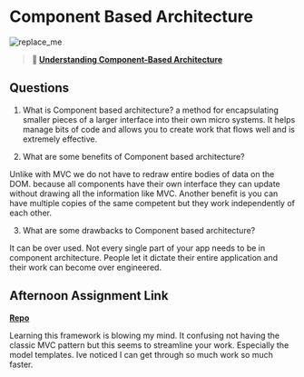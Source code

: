 # Component Based Architecture

![replace_me](https://codeworks.blob.core.windows.net/public/assets/img/illustrations/placeholder.svg)

> **📖 [Understanding Component-Based Architecture](https://codeworksacademy.com/fs-student-guide/resources/wk6/01-Component-Based-Architecture)**

## Questions


1. What is Component based architecture?
a method for encapsulating smaller pieces of a larger interface into their own micro systems. It helps manage bits of code and allows you to create work that flows well and is extremely effective.

2. What are some benefits of Component based architecture?

 Unlike with MVC we do not have to redraw entire bodies of data on the DOM. because all components have their own interface they can update without drawing all the information like MVC. Another benefit is you can have multiple copies of the same competent but they work independently of each other.
 
 

3. What are some drawbacks to Component based architecture?

It can be over used. Not every single part of your app needs to be in component architecture. People let it dictate their entire application and their work can become over engineered.

## Afternoon Assignment Link

**[Repo](https://github.com/TyHafen/vue-playground.git)**

Learning this framework is blowing my mind. It confusing not having the classic MVC pattern but this seems to streamline your work. Especially the model templates. Ive noticed I can get through so much work so much faster.
